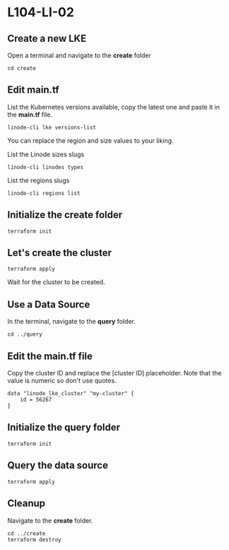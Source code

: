 # L104-LI-02

## Create a new LKE

Open a terminal and navigate to the **create** folder

    cd create

## Edit main.tf

List the Kubernetes versions available, copy the latest one and paste it in the **main.tf** file.

    linode-cli lke versions-list

You can replace the region and size values to your liking.

List the Linode sizes slugs

    linode-cli linodes types

List the regions slugs

    linode-cli regions list

## Initialize the create folder

    terraform init

## Let's create the cluster

    terraform apply

Wait for the cluster to be created.

## Use a Data Source

In the terminal, navigate to the **query** folder.

    cd ../query

## Edit the main.tf file

Copy the cluster ID and replace the [cluster ID] placeholder. Note that the value is numeric so don't use quotes.

    data "linode_lke_cluster" "my-cluster" {
        id = 56267
    }

## Initialize the query folder

    terraform init

## Query the data source

    terraform apply

## Cleanup

Navigate to the **create** folder.

    cd ../create
    terraform destroy

